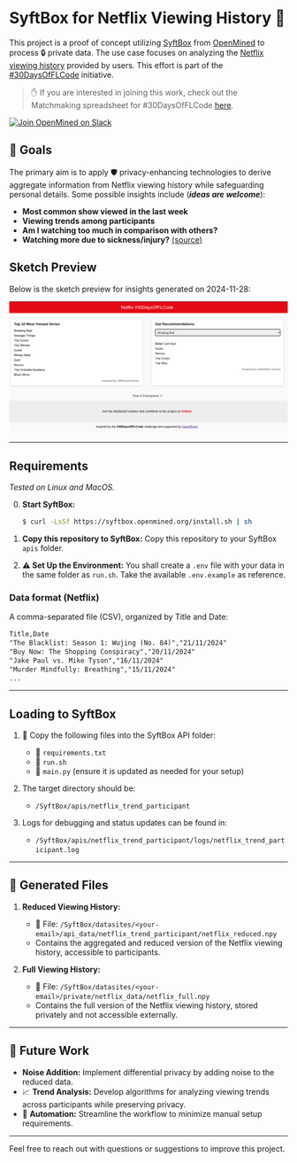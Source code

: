 # SyftBox for Netflix Viewing History 🍿

This project is a proof of concept utilizing [SyftBox](https://syftbox-documentation.openmined.org/) from [OpenMined](https://openmined.org/) to process 🔒 private data. The use case focuses on analyzing the [Netflix viewing history](https://help.netflix.com/en/node/101917) provided by users. This effort is part of the [#30DaysOfFLCode](https://info.openmined.org/30daysofflcode) initiative.

> ✋ If you are interested in joining this work, check out the Matchmaking spreadsheet for #30DaysOfFLCode [here](https://docs.google.com/spreadsheets/d/1euxZMxQXwctjRt_MVLqnqkuBqpXKuGagLReYANXj1i8/edit?gid=78639164#gid=78639164).

[![Join OpenMined on Slack](https://img.shields.io/badge/Join%20Us%20on-Slack-blue)](https://slack.openmined.org/)

## 🎯 Goals

The primary aim is to apply 🛡️ privacy-enhancing technologies to derive aggregate information from Netflix viewing history while safeguarding personal details. Some possible insights include (**_ideas are welcome_**):

- **Most common show viewed in the last week**
- **Viewing trends among participants**
- **Am I watching too much in comparison with others?**
- **Watching more due to sickness/injury?** [(source)](https://www.kaggle.com/code/nachoco/netflix-viewing-analysis-with-injury)

## Sketch Preview

Below is the sketch preview for insights generated on 2024-11-28:

![Sketch for 2024-11-28](aggregator/static/sketch-2024-11-28.png)


---

## Requirements
_Tested on Linux and MacOS._

0. **Start SyftBox:**
   ```bash
   $ curl -LsSf https://syftbox.openmined.org/install.sh | sh
   ```
1. **Copy this repository to SyftBox:** Copy this repository to your SyftBox `apis` folder.


2. **⚠️ Set Up the Environment:** You shall create a `.env` file with your data in the same folder as `run.sh`. Take the available `.env.example` as reference.

### Data format (Netflix)
A comma-separated file (CSV), organized by Title and Date:

```
Title,Date
"The Blacklist: Season 1: Wujing (No. 84)","21/11/2024"
"Buy Now: The Shopping Conspiracy","20/11/2024"
"Jake Paul vs. Mike Tyson","16/11/2024"
"Murder Mindfully: Breathing","15/11/2024"
...
```

---

## Loading to SyftBox

1. 📂 Copy the following files into the SyftBox API folder:

   - 📄 `requirements.txt`
   - 📄 `run.sh`
   - 📄 `main.py` (ensure it is updated as needed for your setup)

2. The target directory should be:

   - `/SyftBox/apis/netflix_trend_participant`

3. Logs for debugging and status updates can be found in:

   - `/SyftBox/apis/netflix_trend_participant/logs/netflix_trend_participant.log`

---

## 📁 Generated Files

1. **Reduced Viewing History:**

   - 📂 File: `/SyftBox/datasites/<your-email>/api_data/netflix_trend_participant/netflix_reduced.npy`
   - Contains the aggregated and reduced version of the Netflix viewing history, accessible to participants.

2. **Full Viewing History:**

   - 📂 File: `/SyftBox/datasites/<your-email>/private/netflix_data/netflix_full.npy`
   - Contains the full version of the Netflix viewing history, stored privately and not accessible externally.

---

## 🔮 Future Work

- **Noise Addition:** Implement differential privacy by adding noise to the reduced data.
- 📈 **Trend Analysis:** Develop algorithms for analyzing viewing trends across participants while preserving privacy.
- 🤖 **Automation:** Streamline the workflow to minimize manual setup requirements.

---

Feel free to reach out with questions or suggestions to improve this project.
